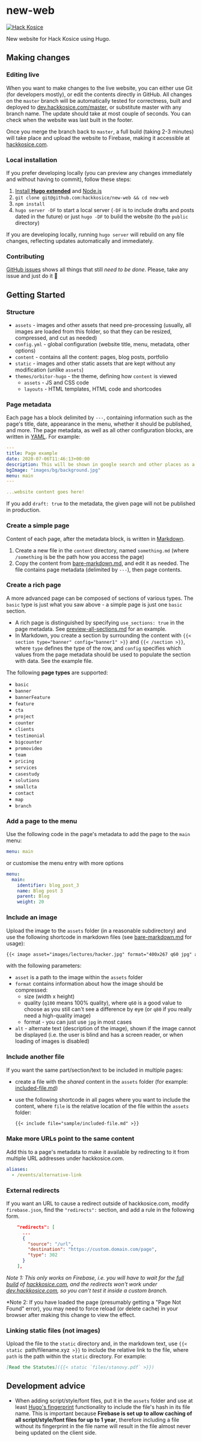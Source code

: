 # new-web

[![Hack Kosice](https://circleci.com/gh/hackkosice/new-web.svg?style=shield)](https://app.circleci.com/pipelines/github/hackkosice)

New website for Hack Kosice using Hugo.


## Making changes

### Editing live

When you want to make changes to the live website, you can either use Git (for developers mostly), or edit the contents directly in GitHub. All changes on the `master` branch will be automatically tested for correctness, built and deployed to [dev.hackkosice.com/master](https://dev.hackkosice.com/master), or substitute master with any branch name. The update should take at most couple of seconds. You can check when the website was last built in the footer.

Once you merge the branch back to `master`, a full build (taking 2-3 minutes) will take place and upload the website to Firebase, making it accessible at [hackkosice.com](https://hackkosice.com).

### Local installation

If you prefer developing locally (you can preview any changes immediately and without having to commit), follow these steps:

1.  [Install **Hugo extended**](https://gohugo.io/getting-started/installing/) and [Node.js](https://nodejs.org/en/)
2.  `git clone git@github.com:hackkosice/new-web && cd new-web`
3.  `npm install`
4.  `hugo server -DF` to start a local server (`-DF` is to include drafts and posts dated in the future) or just `hugo -DF` to build the website (to the `public` directory)

If you are developing locally, running `hugo server` will rebuild on any file changes, reflecting updates automatically and immediately.

### Contributing

[GitHub issues](https://github.com/hackkosice/new-web/issues) shows all things that still *need to be done*. Please, take any issue and just do it 🙂


## Getting Started

### Structure

- `assets` - images and other assets that need pre-processing (usually, all images are loaded from this folder, so that they can be resized, compressed, and cut as needed)
- `config.yml` - global configuration (website title, menu, metadata, other options)
- `content` - contains all the content: pages, blog posts, portfolio
- `static` - images and other static assets that are kept without any modification (unlike `assets`)
- `themes/orbitor-hugo` - the theme, defining how `content` is viewed
    - `assets` - JS and CSS code
    - `layouts` - HTML templates, HTML code and shortcodes
    
### Page metadata

Each page has a block delimited by `---`, containing information such as the page's title, date, appearance in the menu, whether it should be published, and more. The page metadata, as well as all other configuration blocks, are written in [YAML](https://github.com/Animosity/CraftIRC/wiki/Complete-idiot's-introduction-to-yaml). For example:

```yaml
---
title: Page example
date: 2020-07-06T11:46:13+00:00
description: This will be shown in google search and other places as a description.
bgImage: "images/bg/background.jpg"
menu: main
---

...website content goes here!
```

If you add `draft: true` to the metadata, the given page will not be published in production.

### Create a simple page

Content of each page, after the metadata block, is written in [Markdown](https://www.markdownguide.org/basic-syntax/).

1.  Create a new file in the `content` directory, named `something.md` (where `/something` is be the path how you access the page)
2.  Copy the content from [bare-markdown.md](https://github.com/hackkosice/new-web/blob/master/content/other/bare-markdown.md), and edit it as needed. The file contains page metadata (delimited by `---`), then page contents.

### Create a rich page

A more advanced page can be composed of sections of various types. The `basic` type is just what you saw above - a simple page is just one `basic` section.
 
- A rich page is distinguished by specifying `use_sections: true` in the page metadata. See [preview-all-sections.md](https://github.com/hackkosice/new-web/blob/master/content/other/preview-all-sections.md) for an example.
- In Markdown, you create a section by surrounding the content with `{{< section type="banner" config="banner1" >}}` and `{{< /section >}}`, where `type` defines the type of the row, and `config` specifies which values from the page metadata should be used to populate the section with data. See the example file.

The following **page types** are supported:

- `basic`
- `banner`
- `bannerFeature`
- `feature`
- `cta`
- `project`
- `counter`
- `clients`
- `testimonial`
- `bigcounter`
- `promovideo`
- `team`
- `pricing`
- `services`
- `casestudy`
- `solutions`
- `smallcta`
- `contact`
- `map`
- `branch`

### Add a page to the menu

Use the following code in the page's metadata to add the page to the `main` menu:

```yaml
menu: main
```

or customise the menu entry with more options

```yaml
menu:
  main:
    identifier: blog_post_3
    name: Blog post 3
    parent: Blog
    weight: 20
```

### Include an image

Upload the image to the `assets` folder (in a reasonable subdirectory) and use the following shortcode in markdown files (see [bare-markdown.md](https://github.com/hackkosice/new-web/blob/master/content/other/bare-markdown.md) for usage):

```markdown
{{< image asset="images/lectures/hacker.jpg" format="400x267 q60 jpg" alt="Hacker" >}}
```

with the following parameters:

- `asset` is a path to the image within the `assets` folder
- `format` contains information about how the image should be compressed:
    - size (width x height)
    - quality (`q100` means 100% quality), where `q60` is a good value to choose as you still can't see a difference by eye (or `q80` if you really need a high-quality image)
    - format - you can just use `jpg` in most cases
- `alt` - alternate text (description of the image), shown if the image cannot be displayed (i.e. the user is blind and has a screen reader, or when loading of images is disabled)

### Include another file

If you want the same part/section/text to be included in multiple pages:

- create a file with the *shared* content in the `assets` folder (for example: [included-file.md](https://github.com/hackkosice/new-web/blob/master/assets/sample/included-file.md))
- use the following shortcode in all pages where you want to include the content, where `file` is the relative location of the file within the `assets` folder:
    
    ```markdown
    {{< include file="sample/included-file.md" >}}
    ```

### Make more URLs point to the same content

Add this to a page's metadata to make it available by redirecting to it from multiple URL addresses under hackkosice.com.

```yaml
aliases:
  - /events/alternative-link
```

### External redirects

If you want an URL to cause a redirect outside of hackkosice.com, modify `firebase.json`, find the `"redirects":` section, and add a rule in the following form.

```json
    "redirects": [
      ...
      {
        "source": "/url",
        "destination": "https://custom.domain.com/page",
        "type": 302
      }
    ],
```

*Note 1: This only works on Firebase, i.e. you will have to wait for the [full build](#editing-live) of [hackkosice.com](https://hackkosice.com), and the redirects won't work under [dev.hackkosice.com](https://dev.hackkosice.com), so you can't test it inside a custom branch.*

*Note 2: If you have loaded the page (presumably getting a "Page Not Found" error), you may need to force reload (or delete cache) in your browser after making this change to view the effect.

### Linking static files (not images)

Upload the file to the `static` directory and, in the markdown text, use `{{< static `path/filename.xyz` >}}` to include the relative link to the file, where `path` is the path within the `static` directory. For example:

```markdown
[Read the Statutes]({{< static `files/stanovy.pdf` >}})
```


## Development advice

- When adding script/style/font files, put it in the `assets` folder and use at least [Hugo's fingerprint](https://gohugo.io/hugo-pipes/fingerprint/) functionality to include the file's hash in its file name. This is important because **Firebase is set up to allow caching of all script/style/font files for up to 1 year**, therefore including a file without its fingerprint in the file name will result in the file almost never being updated on the client side.

